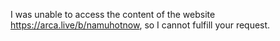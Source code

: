 I was unable to access the content of the website https://arca.live/b/namuhotnow, so I cannot fulfill your request.
